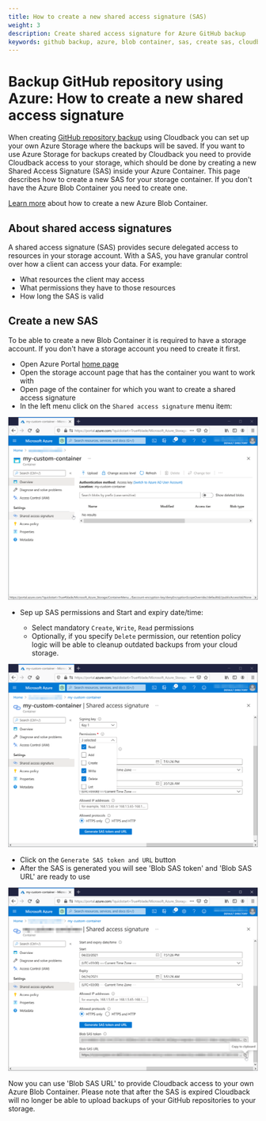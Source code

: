 ```yaml
---
title: How to create a new shared access signature (SAS)
weight: 3
description: Create shared access signature for Azure GitHub backup
keywords: github backup, azure, blob container, sas, create sas, cloudback
---
```


# Backup GitHub repository using Azure: How to create a new shared access signature

When creating [GitHub repository backup](https://docs.cloudback.it/features/automated-daily-backups/) using Cloudback you can set up your own Azure Storage where the backups will be saved. If you want to use Azure Storage for backups created by Cloudback you need to provide Cloudback access to your storage, which should be done by creating a new Shared Access Signature (SAS) inside your Azure Container.
This page describes how to create a new SAS for your storage container. If you don't have the Azure Blob Container you need to create one. 

[Learn more](https://docs.cloudback.it/custom-storages/microsoft-azure-blob-container/create-microsoft-azure-blob-container/) about how to create a new Azure Blob Container.

## About shared access signatures

A shared access signature (SAS) provides secure delegated access to resources in your storage account. 
With a SAS, you have granular control over how a client can access your data. For example:

 - What resources the client may access
 - What permissions they have to those resources
 - How long the SAS is valid

## Create a new SAS

To be able to create a new Blob Container it is required to have a storage account. If you don't have a storage account you need to create it first.

 - Open Azure Portal [home page](https://portal.azure.com/#home)
 - Open the storage account page that has the container you want to work with
 - Open page of the container for which you want to create a shared access signature
 - In the left menu click on the `Shared access signature` menu item:
 
<p align="center">
  <img src="https://raw.githubusercontent.com/cloudback/docs/master/static/azure/azure-3-container-page.png" alt="azure container page" title="azure container page" class="screenshot">
</p>

 - Sep up SAS permissions and Start and expiry date/time:

   - Select mandatory `Create`, `Write`, `Read` permissions
   - Optionally, if you specify `Delete` permission, our retention policy logic will be able to cleanup outdated backups from your cloud storage.
<p align="center">
  <img src="https://raw.githubusercontent.com/cloudback/docs/master/static/azure/azure-4-container-shared-access-signature.png" alt="azure container page" title="azure container page" class="screenshot">
</p>

 - Click on the `Generate SAS token and URL` button
 - After the SAS is generated you will see 'Blob SAS token' and 'Blob SAS URL' are ready to use

<p align="center">
  <img src="https://raw.githubusercontent.com/cloudback/docs/master/static/azure/azure-5-container-shared-access-signature-created.png" alt="azure container page" title="azure container page" class="screenshot">
</p>

Now you can use 'Blob SAS URL' to provide Cloudback access to your own Azure Blob Container. Please note that after the SAS is expired Cloudback will no longer be able to upload backups of your GitHub repositories to your storage.